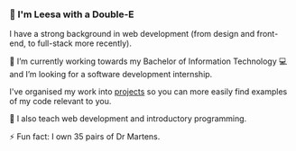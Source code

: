 ### 👋 I'm Leesa with a Double-E 

I have a strong background in web development (from design and front-end, to full-stack more recently).

:notebook: I’m currently working towards my Bachelor of Information Technology
:computer: and I’m looking for a software development internship.

I've organised my work into [projects](https://github.com/doubleedesign/doubleedesign/projects) so you can more easily find examples of my code relevant to you.

🏫 I also teach web development and introductory programming.

⚡ Fun fact: I own 35 pairs of Dr Martens.
